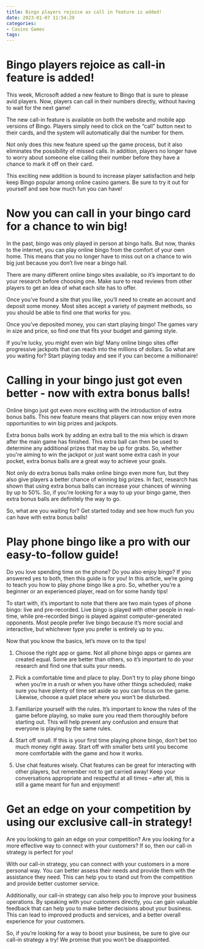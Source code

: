 ```yaml
---
title: Bingo players rejoice as call in feature is added!
date: 2023-01-07 11:54:29
categories:
- Casino Games
tags:
---
```



#  Bingo players rejoice as call-in feature is added!

This week, Microsoft added a new feature to Bingo that is sure to please avid players. Now, players can call in their numbers directly, without having to wait for the next game!

The new call-in feature is available on both the website and mobile app versions of Bingo. Players simply need to click on the “call” button next to their cards, and the system will automatically dial the number for them.

Not only does this new feature speed up the game process, but it also eliminates the possibility of missed calls. In addition, players no longer have to worry about someone else calling their number before they have a chance to mark it off on their card.

This exciting new addition is bound to increase player satisfaction and help keep Bingo popular among online casino gamers. Be sure to try it out for yourself and see how much fun you can have!

#  Now you can call in your bingo card for a chance to win big!

In the past, bingo was only played in person at bingo halls. But now, thanks to the internet, you can play online bingo from the comfort of your own home. This means that you no longer have to miss out on a chance to win big just because you don’t live near a bingo hall.

There are many different online bingo sites available, so it’s important to do your research before choosing one. Make sure to read reviews from other players to get an idea of what each site has to offer.

Once you’ve found a site that you like, you’ll need to create an account and deposit some money. Most sites accept a variety of payment methods, so you should be able to find one that works for you.

Once you’ve deposited money, you can start playing bingo! The games vary in size and price, so find one that fits your budget and gaming style.

If you’re lucky, you might even win big! Many online bingo sites offer progressive jackpots that can reach into the millions of dollars. So what are you waiting for? Start playing today and see if you can become a millionaire!

#  Calling in your bingo just got even better - now with extra bonus balls!

Online bingo just got even more exciting with the introduction of extra bonus balls. This new feature means that players can now enjoy even more opportunities to win big prizes and jackpots.

Extra bonus balls work by adding an extra ball to the mix which is drawn after the main game has finished. This extra ball can then be used to determine any additional prizes that may be up for grabs. So, whether you're aiming to win the jackpot or just want some extra cash in your pocket, extra bonus balls are a great way to achieve your goals.

Not only do extra bonus balls make online bingo even more fun, but they also give players a better chance of winning big prizes. In fact, research has shown that using extra bonus balls can increase your chances of winning by up to 50%. So, if you're looking for a way to up your bingo game, then extra bonus balls are definitely the way to go.

So, what are you waiting for? Get started today and see how much fun you can have with extra bonus balls!

#  Play phone bingo like a pro with our easy-to-follow guide!

Do you love spending time on the phone? Do you also enjoy bingo? If you answered yes to both, then this guide is for you! In this article, we’re going to teach you how to play phone bingo like a pro. So, whether you’re a beginner or an experienced player, read on for some handy tips!

To start with, it’s important to note that there are two main types of phone bingo: live and pre-recorded. Live bingo is played with other people in real-time, while pre-recorded bingo is played against computer-generated opponents. Most people prefer live bingo because it’s more social and interactive, but whichever type you prefer is entirely up to you.

Now that you know the basics, let’s move on to the tips!

1. Choose the right app or game. Not all phone bingo apps or games are created equal. Some are better than others, so it’s important to do your research and find one that suits your needs.

2. Pick a comfortable time and place to play. Don’t try to play phone bingo when you’re in a rush or when you have other things scheduled; make sure you have plenty of time set aside so you can focus on the game. Likewise, choose a quiet place where you won’t be disturbed.

3. Familiarize yourself with the rules. It’s important to know the rules of the game before playing, so make sure you read them thoroughly before starting out. This will help prevent any confusion and ensure that everyone is playing by the same rules.

4. Start off small. If this is your first time playing phone bingo, don’t bet too much money right away. Start off with smaller bets until you become more comfortable with the game and how it works.

5. Use chat features wisely. Chat features can be great for interacting with other players, but remember not to get carried away! Keep your conversations appropriate and respectful at all times – after all, this is still a game meant for fun and enjoyment!

#  Get an edge on your competition by using our exclusive call-in strategy!

Are you looking to gain an edge on your competition? Are you looking for a more effective way to connect with your customers? If so, then our call-in strategy is perfect for you!

With our call-in strategy, you can connect with your customers in a more personal way. You can better assess their needs and provide them with the assistance they need. This can help you to stand out from the competition and provide better customer service.

Additionally, our call-in strategy can also help you to improve your business operations. By speaking with your customers directly, you can gain valuable feedback that can help you to make better decisions about your business. This can lead to improved products and services, and a better overall experience for your customers.

So, if you’re looking for a way to boost your business, be sure to give our call-in strategy a try! We promise that you won’t be disappointed.